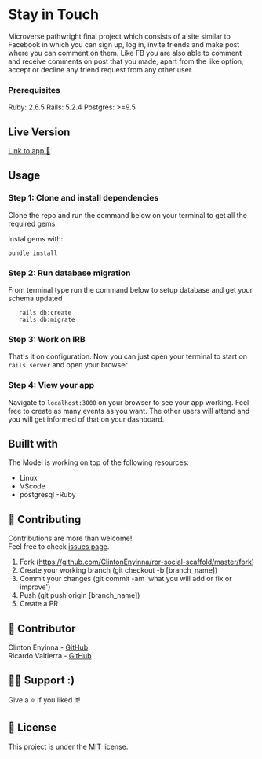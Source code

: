 Stay in Touch
==============

Microverse pathwright final project which consists of a site similar to Facebook in which you can sign up, log in, invite friends and make post where you can comment on them. Like FB you are also able to comment and receive comments on post that you made, apart from the like option, accept or decline any friend request from any other user.


### Prerequisites

Ruby: 2.6.5
Rails: 5.2.4
Postgres: >=9.5


## Live Version
[Link to app :star2:](https://infinite-island-22073.herokuapp.com/)

## Usage
### Step 1: Clone and install dependencies
Clone the repo and run the command below on your terminal to get all the required gems.

Instal gems with:

```
bundle install
```

### Step 2: Run database migration
From terminal type run the command below to setup database and get your schema updated

```
   rails db:create
   rails db:migrate
```

### Step 3: Work on IRB
That's it on configuration. Now you can just open your terminal to start on `rails server` and open your browser


### Step 4: View your app
Navigate to `localhost:3000` on your browser to see your app working.
Feel free to create as many events as you want. The other users will attend and you will get informed of that on your dashboard.


## Buillt with
The Model is working on top of the following resources:

- Linux
- VScode
- postgresql
-Ruby


## 🤝 Contributing


Contributions are more than welcome!<br/>Feel free to check [issues page](https://github.com/ClintonEnyinna/ror-social-scaffold/issues).


1. Fork (https://github.com/ClintonEnyinna/ror-social-scaffold/master/fork)
2. Create your working branch (git checkout -b [branch_name])
3. Commit your changes (git commit -am 'what you will add or fix or improve')
4. Push (git push origin [branch_name])
5. Create a PR

## 🤖 Contributor

Clinton Enyinna - [GitHub](https://github.com/ClintonEnyinna)
<br>
Ricardo Valtierra - [GitHub](https://github.com/ricardovaltierra)

## 🙋‍♂ Support :)

Give a ⭐️ if you liked it!

## 📝 License

This project is under the [MIT](LICENSE) license.
